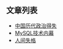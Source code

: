## 文章列表

+ [中国历代政治得失](https://github.com/ZwPandora/doc/blob/master/%E4%B8%AD%E5%9B%BD%E5%8E%86%E4%BB%A3%E6%94%BF%E6%B2%BB%E5%BE%97%E5%A4%B1.md)
+ [MySQL技术内幕](https://github.com/ZwPandora/doc/blob/master/MySQL%E6%8A%80%E6%9C%AF%E5%86%85%E5%B9%95.md)
+ [人间失格](https://github.com/ZwPandora/doc/blob/master/%E4%BA%BA%E9%97%B4%E5%A4%B1%E6%A0%BC.md)

